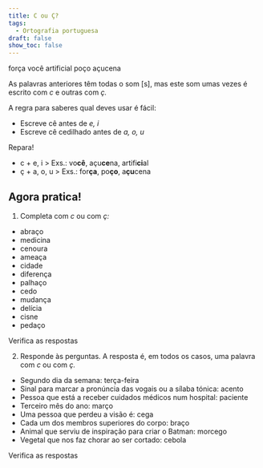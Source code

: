 ```yaml
---
title: C ou Ç?
tags:
  - Ortografia portuguesa
draft: false
show_toc: false
---
```

<e-layout>
<e-tag color=1>força</e-tag>
<e-tag color=2>você</e-tag>
<e-tag color=3>artificial</e-tag>
<e-tag color=4>poço</e-tag>
<e-tag color=5>açucena</e-tag>
</e-layout>

As palavras anteriores têm todas o som [s], mas este som umas vezes é escrito com *c* e outras com *ç.* 

A regra para saberes qual deves usar é fácil: 
- Escreve cê antes de *e, i*
- Escreve cê cedilhado antes de *a, o, u*

<article>
Repara!

- c + e, i > Exs.: vo**cê**, açu**ce**na, artifi**ci**al
- ç + a, o, u > Exs.: for**ça**, po**ço**, a**çu**cena
</article>

## Agora pratica!

1. Completa com *c* ou com *ç:*

- abra<e-answer size=1>ç</e-answer>o
- medi<e-answer size=1>c</e-answer>ina
- <e-answer size=1>c</e-answer>enoura
- amea<e-answer size=1>ç</e-answer>a
- <e-answer size=1>c</e-answer>idade
- diferen<e-answer size=1>ç</e-answer>a
- palha<e-answer size=1>ç</e-answer>o
- <e-answer size=1>c</e-answer>edo
- mudan<e-answer size=1>ç</e-answer>a
- delí<e-answer size=1>c</e-answer>ia
- <e-answer size=1>c</e-answer>isne
- peda<e-answer size=1>ç</e-answer>o

<e-validate>Verifica as respostas</e-validate>


2. Responde às perguntas. A resposta é, em todos os casos, uma palavra com *c* ou com *ç.*

- Segundo dia da semana: <e-answer>terça</e-answer>-<e-answer>feira</e-answer>
- Sinal para marcar a pronúncia das vogais ou a sílaba tónica: <e-answer>acento</e-answer> 
- Pessoa que está a receber cuidados médicos num hospital: <e-answer>paciente</e-answer>
- Terceiro mês do ano: <e-answer>março</e-answer>
- Uma pessoa que perdeu a visão é: <e-answer>cega</e-answer>
- Cada um dos membros superiores do corpo: <e-answer>braço</e-answer>
- Animal que serviu de inspiração para criar o Batman: <e-answer>morcego</e-answer>
- Vegetal que nos faz chorar ao ser cortado: <e-answer>cebola</e-answer>

<e-validate>Verifica as respostas</e-validate>
